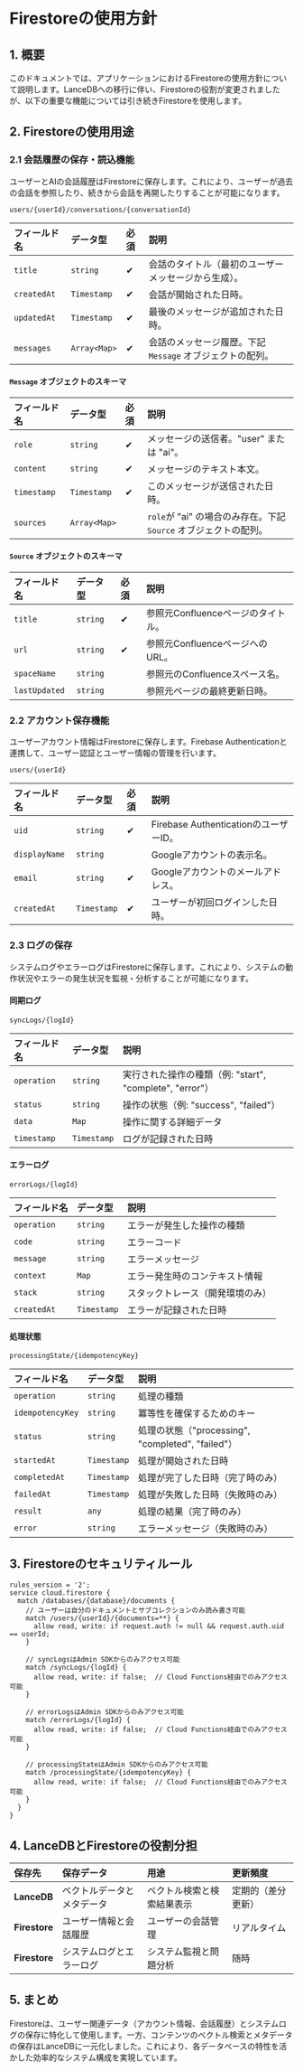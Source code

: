 # Firestoreの使用方針

## 1. 概要

このドキュメントでは、アプリケーションにおけるFirestoreの使用方針について説明します。LanceDBへの移行に伴い、Firestoreの役割が変更されましたが、以下の重要な機能については引き続きFirestoreを使用します。

## 2. Firestoreの使用用途

### 2.1 会話履歴の保存・読込機能

ユーザーとAIの会話履歴はFirestoreに保存します。これにより、ユーザーが過去の会話を参照したり、続きから会話を再開したりすることが可能になります。

```
users/{userId}/conversations/{conversationId}
```

| フィールド名 | データ型       | 必須 | 説明                                               |
| :----------- | :------------- | :--- | :------------------------------------------------- |
| `title`      | `string`       | ✔    | 会話のタイトル（最初のユーザーメッセージから生成）。 |
| `createdAt`  | `Timestamp`    | ✔    | 会話が開始された日時。                             |
| `updatedAt`  | `Timestamp`    | ✔    | 最後のメッセージが追加された日時。                 |
| `messages`   | `Array<Map>`   | ✔    | 会話のメッセージ履歴。下記 `Message` オブジェクトの配列。 |

#### `Message` オブジェクトのスキーマ

| フィールド名  | データ型       | 必須 | 説明                                                         |
| :------------ | :------------- | :--- | :----------------------------------------------------------- |
| `role`        | `string`       | ✔    | メッセージの送信者。"user" または "ai"。                     |
| `content`     | `string`       | ✔    | メッセージのテキスト本文。                                   |
| `timestamp`   | `Timestamp`    | ✔    | このメッセージが送信された日時。                             |
| `sources`     | `Array<Map>`   |      | `role`が "ai" の場合のみ存在。下記 `Source` オブジェクトの配列。 |

#### `Source` オブジェクトのスキーマ

| フィールド名 | データ型   | 必須 | 説明                              |
| :----------- | :--------- | :--- | :-------------------------------- |
| `title`      | `string`   | ✔    | 参照元Confluenceページのタイトル。 |
| `url`        | `string`   | ✔    | 参照元ConfluenceページへのURL。   |
| `spaceName`  | `string`   |      | 参照元のConfluenceスペース名。    |
| `lastUpdated`| `string`   |      | 参照元ページの最終更新日時。      |

### 2.2 アカウント保存機能

ユーザーアカウント情報はFirestoreに保存します。Firebase Authenticationと連携して、ユーザー認証とユーザー情報の管理を行います。

```
users/{userId}
```

| フィールド名    | データ型    | 必須 | 説明                               |
| :-------------- | :---------- | :--- | :--------------------------------- |
| `uid`           | `string`    | ✔    | Firebase AuthenticationのユーザーID。 |
| `displayName`   | `string`    |      | Googleアカウントの表示名。         |
| `email`         | `string`    | ✔    | Googleアカウントのメールアドレス。 |
| `createdAt`     | `Timestamp` | ✔    | ユーザーが初回ログインした日時。   |

### 2.3 ログの保存

システムログやエラーログはFirestoreに保存します。これにより、システムの動作状況やエラーの発生状況を監視・分析することが可能になります。

#### 同期ログ

```
syncLogs/{logId}
```

| フィールド名  | データ型    | 説明                                   |
| :------------ | :---------- | :------------------------------------- |
| `operation`   | `string`    | 実行された操作の種類（例: "start", "complete", "error"） |
| `status`      | `string`    | 操作の状態（例: "success", "failed"）  |
| `data`        | `Map`       | 操作に関する詳細データ                 |
| `timestamp`   | `Timestamp` | ログが記録された日時                   |

#### エラーログ

```
errorLogs/{logId}
```

| フィールド名  | データ型    | 説明                                   |
| :------------ | :---------- | :------------------------------------- |
| `operation`   | `string`    | エラーが発生した操作の種類             |
| `code`        | `string`    | エラーコード                           |
| `message`     | `string`    | エラーメッセージ                       |
| `context`     | `Map`       | エラー発生時のコンテキスト情報         |
| `stack`       | `string`    | スタックトレース（開発環境のみ）       |
| `createdAt`   | `Timestamp` | エラーが記録された日時                 |

#### 処理状態

```
processingState/{idempotencyKey}
```

| フィールド名    | データ型    | 説明                                   |
| :-------------- | :---------- | :------------------------------------- |
| `operation`     | `string`    | 処理の種類                             |
| `idempotencyKey`| `string`    | 冪等性を確保するためのキー             |
| `status`        | `string`    | 処理の状態（"processing", "completed", "failed"） |
| `startedAt`     | `Timestamp` | 処理が開始された日時                   |
| `completedAt`   | `Timestamp` | 処理が完了した日時（完了時のみ）       |
| `failedAt`      | `Timestamp` | 処理が失敗した日時（失敗時のみ）       |
| `result`        | `any`       | 処理の結果（完了時のみ）               |
| `error`         | `string`    | エラーメッセージ（失敗時のみ）         |

## 3. Firestoreのセキュリティルール

```
rules_version = '2';
service cloud.firestore {
  match /databases/{database}/documents {
    // ユーザーは自分のドキュメントとサブコレクションのみ読み書き可能
    match /users/{userId}/{documents=**} {
      allow read, write: if request.auth != null && request.auth.uid == userId;
    }
    
    // syncLogsはAdmin SDKからのみアクセス可能
    match /syncLogs/{logId} {
      allow read, write: if false;  // Cloud Functions経由でのみアクセス可能
    }
    
    // errorLogsはAdmin SDKからのみアクセス可能
    match /errorLogs/{logId} {
      allow read, write: if false;  // Cloud Functions経由でのみアクセス可能
    }
    
    // processingStateはAdmin SDKからのみアクセス可能
    match /processingState/{idempotencyKey} {
      allow read, write: if false;  // Cloud Functions経由でのみアクセス可能
    }
  }
}
```

## 4. LanceDBとFirestoreの役割分担

| 保存先 | 保存データ | 用途 | 更新頻度 |
| :----- | :--------- | :--- | :------- |
| **LanceDB** | ベクトルデータとメタデータ | ベクトル検索と検索結果表示 | 定期的（差分更新） |
| **Firestore** | ユーザー情報と会話履歴 | ユーザーの会話管理 | リアルタイム |
| **Firestore** | システムログとエラーログ | システム監視と問題分析 | 随時 |

## 5. まとめ

Firestoreは、ユーザー関連データ（アカウント情報、会話履歴）とシステムログの保存に特化して使用します。一方、コンテンツのベクトル検索とメタデータの保存はLanceDBに一元化しました。これにより、各データベースの特性を活かした効率的なシステム構成を実現しています。
